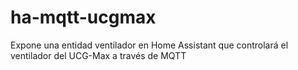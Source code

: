 # ha-mqtt-ucgmax
Expone una entidad ventilador en Home Assistant que controlará el ventilador del UCG-Max a través de MQTT
